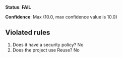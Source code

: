 **Status**: **FAIL**

**Confidence**: Max (10.0, max confidence value is 10.0)

## Violated rules

1.  Does it have a security policy? No
1.  Does the project use Reuse? No
